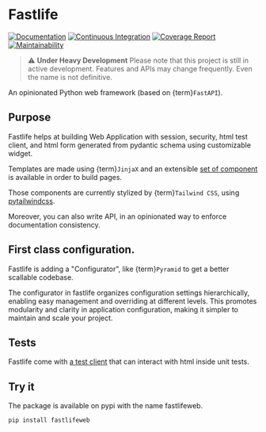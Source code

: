 # Fastlife

[![Documentation](https://github.com/mardiros/fastlife/actions/workflows/publish-doc.yml/badge.svg)](https://mardiros.github.io/fastlife/)
[![Continuous Integration](https://github.com/mardiros/fastlife/actions/workflows/tests.yml/badge.svg)](https://github.com/mardiros/fastlife/actions/workflows/tests.yml)
[![Coverage Report](https://codecov.io/gh/mardiros/fastlife/graph/badge.svg?token=DTpi73d7mf)](https://codecov.io/gh/mardiros/fastlife)
[![Maintainability](https://api.codeclimate.com/v1/badges/94d107797b15b5e8843e/maintainability)](https://codeclimate.com/github/mardiros/fastlife/maintainability)

> ⚠️ **Under Heavy Development**
> Please note that this project is still in active development. Features and APIs may change frequently.
> Even the name is not definitive.

An opinionated Python web framework (based on {term}`FastAPI`).

## Purpose

Fastlife helps at building Web Application with session, security, html test client,
and html form generated from pydantic schema using customizable widget.

Templates are made using {term}`JinjaX` and an extensible [set of
component](https://mardiros.github.io/fastlife/components/index.html) is available
in order to build pages.

Those components are currently stylized by {term}`Tailwind CSS`,
using [pytailwindcss](https://github.com/timonweb/pytailwindcss).

Moreover, you can also write API, in an opinionated way to enforce documentation
consistency.


## First class configuration.

Fastlife is adding a "Configurator", like {term}`Pyramid` to get a better scallable codebase.

The configurator in fastlife organizes configuration settings hierarchically,
enabling easy management and overriding at different levels.
This promotes modularity and clarity in application configuration, making it simpler
to maintain and scale your project.


## Tests

Fastlife come with [a test client](https://mardiros.github.io/fastlife/develop/fastlife/fastlife.testing.testclient.html) that can interact with html inside unit tests.


## Try it

The package is available on pypi with the name fastlifeweb.

```bash
pip install fastlifeweb
```
